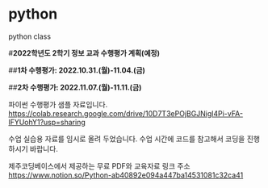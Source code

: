 # python
python class

#**2022학년도 2학기 정보 교과 수행평가 계획(예정)**

##**1차 수행평가: 2022.10.31.(월)-11.04.(금)**

##**2차 수행평가: 2022.11.07.(월)-11.11.(금)**


파이썬 수행평가 샘플 자료입니다.
https://colab.research.google.com/drive/10D7T3ePOjBGJNigl4Pi-vFA-lFYUohY1?usp=sharing




수업 실습용 자료를 임시로 올려 두었습니다.
수업 시간에 코드를 참고해서 코딩을 진행하시기 바랍니다.

제주코딩베이스에서 제공하는 무료 PDF와 교육자료 링크 주소
https://www.notion.so/Python-ab40892e094a447ba14531081c32ca41
